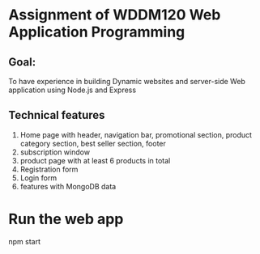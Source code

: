# Assignment of WDDM120 Web Application Programming
## Goal:
 To have experience in building Dynamic websites and server-side Web application using Node.js and Express

## Technical features
1. Home page with header, navigation bar, promotional section, product category section, best seller section, footer
2. subscription window
3. product page with at least 6 products in total
4. Registration form
5. Login form
6. features with MongoDB data



# Run the web app
npm start


